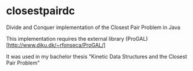 closestpairdc
=============

Divide and Conquer implementation of the Closest Pair Problem in Java


This implementation requires the external library (ProGAL)[http://www.diku.dk/~rfonseca/ProGAL/]

It was used in my bachelor thesis "Kinetic Data Structures and the Closest Pair Problem"
